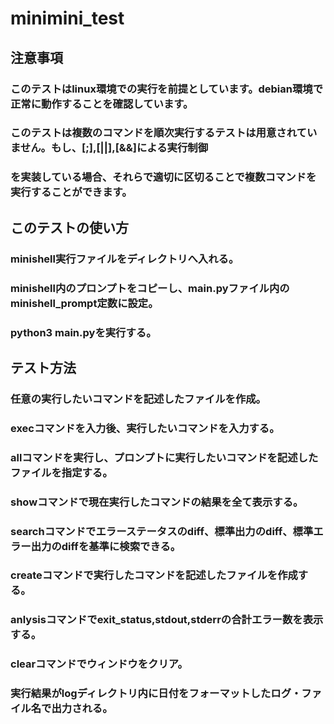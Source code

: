 # minimini_test
## 注意事項
### このテストはlinux環境での実行を前提としています。debian環境で正常に動作することを確認しています。
### このテストは複数のコマンドを順次実行するテストは用意されていません。もし、[;],[||],[&&]による実行制御
### を実装している場合、それらで適切に区切ることで複数コマンドを実行することができます。
## このテストの使い方
### minishell実行ファイルをディレクトリへ入れる。
### minishell内のプロンプトをコピーし、main.pyファイル内のminishell_prompt定数に設定。
### python3 main.pyを実行する。
## テスト方法
### 任意の実行したいコマンドを記述したファイルを作成。
### execコマンドを入力後、実行したいコマンドを入力する。
### allコマンドを実行し、プロンプトに実行したいコマンドを記述したファイルを指定する。
### showコマンドで現在実行したコマンドの結果を全て表示する。
### searchコマンドでエラーステータスのdiff、標準出力のdiff、標準エラー出力のdiffを基準に検索できる。
### createコマンドで実行したコマンドを記述したファイルを作成する。
### anlysisコマンドでexit_status,stdout,stderrの合計エラー数を表示する。
### clearコマンドでウィンドウをクリア。
### 実行結果がlogディレクトリ内に日付をフォーマットしたログ・ファイル名で出力される。
